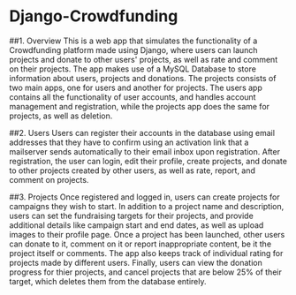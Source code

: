 # Django-Crowdfunding
##1. Overview
This is a web app that simulates the functionality of a Crowdfunding platform made using Django, where users can launch projects and donate to other users' projects, as well as rate and comment on their projects. The app makes use of a MySQL Database to store information about users, projects and donations. The projects consists of two main apps, one for users and another for projects. The users app contains all the functionality of user accounts, and handles account management and registration, while the projects app does the same for projects, as well as deletion.

##2. Users
Users can register their accounts in the database using email addresses that they have to confirm using an activation link that a mailserver sends automatically to their email inbox upon registration. After registration, the user can login, edit their profile, create projects, and donate to other projects created by other users, as well as rate, report, and comment on projects.

##3. Projects
Once registered and logged in, users can create projects for campaigns they wish to start. In addition to a project name and description, users can set the fundraising targets for their projects, and provide additional details like campaign start and end dates, as well as upload images to their profile page. Once a project has been launched, other users can donate to it, comment on it or report inappropriate content, be it the project itself or comments. The app also keeps track of individual rating for projects made by different users. Finally, users can view the donation progress for thier projects, and cancel projects that are below 25% of their target, which deletes them from the database entirely.

